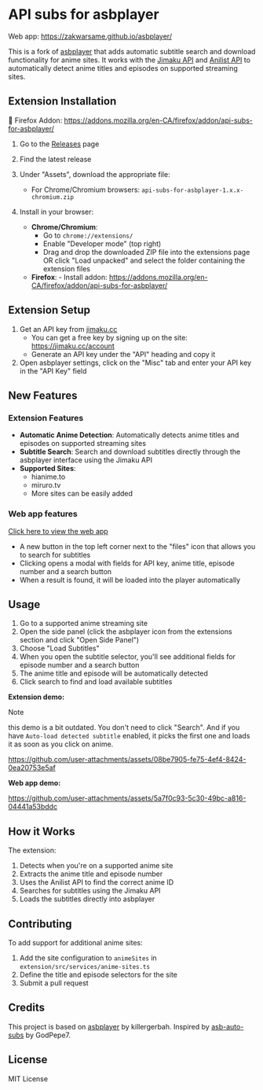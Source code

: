 # API subs for asbplayer

Web app: https://zakwarsame.github.io/asbplayer/

This is a fork of [asbplayer](https://github.com/killergerbah/asbplayer) that adds automatic subtitle search and download functionality for anime sites. It works with the [Jimaku API](https://jimaku.cc/login) and [Anilist API](https://anilist.co/docs/api) to automatically detect anime titles and episodes on supported streaming sites.

## Extension Installation

🦊 Firefox Addon: https://addons.mozilla.org/en-CA/firefox/addon/api-subs-for-asbplayer/

1. Go to the [Releases](https://github.com/zakwarsame/asbplayer/releases) page
2. Find the latest release
3. Under "Assets", download the appropriate file:

    - For Chrome/Chromium browsers: `api-subs-for-asbplayer-1.x.x-chromium.zip`

    <!---
     - For Firefox: `api-subs-for-asbplayer-1.x.x-firefox.zip`
     - For Firefox Android: `api-subs-for-asbplayer-1.x.x-firefoxandroid.zip`
     -->

4. Install in your browser:
    - **Chrome/Chromium**:
        - Go to `chrome://extensions/`
        - Enable "Developer mode" (top right)
        - Drag and drop the downloaded ZIP file into the extensions page OR click "Load unpacked" and select the folder containing the extension files
    - **Firefox**: - Install addon: https://addons.mozilla.org/en-CA/firefox/addon/api-subs-for-asbplayer/

## Extension Setup

1. Get an API key from [jimaku.cc](https://jimaku.cc)
    - You can get a free key by signing up on the site: https://jimaku.cc/account
    - Generate an API key under the "API" heading and copy it
2. Open asbplayer settings, click on the "Misc" tab and enter your API key in the "API Key" field

## New Features

### Extension Features

- **Automatic Anime Detection**: Automatically detects anime titles and episodes on supported streaming sites
- **Subtitle Search**: Search and download subtitles directly through the asbplayer interface using the Jimaku API
- **Supported Sites**:
    - hianime.to
    - miruro.tv
    - More sites can be easily added

### Web app features

[Click here to view the web app](https://zakwarsame.github.io/asbplayer/)

- A new button in the top left corner next to the "files" icon that allows you to search for subtitles
- Clicking opens a modal with fields for API key, anime title, episode number and a search button
- When a result is found, it will be loaded into the player automatically

## Usage

1. Go to a supported anime streaming site
2. Open the side panel (click the asbplayer icon from the extensions section and click "Open Side Panel")
3. Choose "Load Subtitles"
4. When you open the subtitle selector, you'll see additional fields for episode number and a search button
5. The anime title and episode will be automatically detected
6. Click search to find and load available subtitles

**Extension demo:**

> [!NOTE]
> this demo is a bit outdated. You don't need to click "Search". And if you have `Auto-load detected subtitle` enabled, it picks the first one and loads it as soon as you click on anime.

https://github.com/user-attachments/assets/08be7905-fe75-4ef4-8424-0ea20753e5af

**Web app demo:**

https://github.com/user-attachments/assets/5a7f0c93-5c30-49bc-a816-04441a53bddc

## How it Works

The extension:

1. Detects when you're on a supported anime site
2. Extracts the anime title and episode number
3. Uses the Anilist API to find the correct anime ID
4. Searches for subtitles using the Jimaku API
5. Loads the subtitles directly into asbplayer

## Contributing

To add support for additional anime sites:

1. Add the site configuration to `animeSites` in `extension/src/services/anime-sites.ts`
2. Define the title and episode selectors for the site
3. Submit a pull request

## Credits

This project is based on [asbplayer](https://github.com/killergerbah/asbplayer) by killergerbah.
Inspired by [asb-auto-subs](https://github.com/GodPepe7/asb-auto-subs) by GodPepe7.

## License

MIT License

